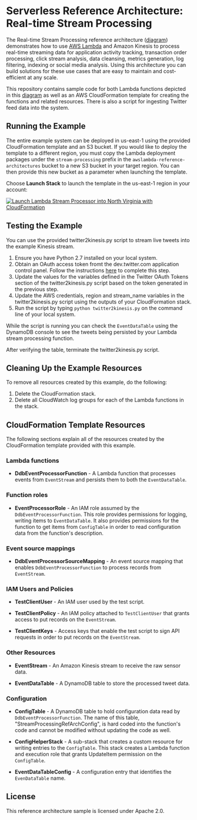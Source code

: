 
# Serverless Reference Architecture: Real-time Stream Processing

The Real-time Stream Processing reference architecture ([diagram](https://s3.amazonaws.com/awslambda-reference-architectures/stream-processing/lambda-refarch-streamprocessing.pdf)) demonstrates how to use [AWS Lambda](http://aws.amazon.com/lambda/) and Amazon Kinesis to process real-time streaming data for application activity tracking, transaction order processing, click stream analysis, data cleansing, metrics generation, log filtering, indexing or social media analysis. Using this architecture you can build solutions for these use cases that are easy to maintain and cost-efficient at any scale.

This repository contains sample code for both Lambda functions depicted in this [diagram](https://s3.amazonaws.com/awslambda-reference-architectures/stream-processing/lambda-refarch-streamprocessing.pdf) as well as an AWS CloudFormation template for creating the functions and related resources. There is also a script for ingesting Twitter feed data into the system.


## Running the Example

The entire example system can be deployed in us-east-1 using the provided CloudFormation template and an S3 bucket. If you would like to deploy the template to a different region, you must copy the Lambda deployment packages under the `stream-processing` prefix in the `awslambda-reference-architectures` bucket to a new S3 bucket in your target region. You can then provide this new bucket as a parameter when launching the template.

Choose **Launch Stack** to launch the template in the us-east-1 region in your account:

[![Launch Lambda Stream Processor into North Virginia with CloudFormation](http://docs.aws.amazon.com/AWSCloudFormation/latest/UserGuide/images/cloudformation-launch-stack-button.png)](https://console.aws.amazon.com/cloudformation/home?region=us-east-1#/stacks/new?stackName=lambda-stream-processing&templateURL=https://s3.amazonaws.com/awslambda-reference-architectures/stream-processing/stream-processing.template)

## Testing the Example

You can use the provided twitter2kinesis.py script to stream live tweets into the example Kinesis stream.

1. Ensure you have Python 2.7 installed on your local system.
1. Obtain an OAuth access token fromt the dev.twitter.com application control panel. Follow the instructions [here](https://dev.twitter.com/oauth/overview/application-owner-access-tokens) to complete this step.
1. Update the values for the variables defined in the Twitter OAuth Tokens section of the twitter2kinesis.py script based on the token generated in the previous step.
1. Update the AWS credentials, region and stream_name variables in the twitter2kinesis.py script using the outputs of your CloudFormation stack.
1. Run the script by typing `python twitter2kinesis.py` on the command line of your local system.

While the script is running you can check the `EventDataTable` using the DynamoDB console to see the tweets being persisted by your Lambda stream processing function.

After verifying the table, terminate the twitter2kinesis.py script.

## Cleaning Up the Example Resources

To remove all resources created by this example, do the following:

1. Delete the CloudFormation stack.
1. Delete all CloudWatch log groups for each of the Lambda functions in the stack.

## CloudFormation Template Resources

The following sections explain all of the resources created by the CloudFormation template provided with this example.

### Lambda functions

- **DdbEventProcessorFunction** - A Lambda function that processes events from `EventStream` and persists them to both the `EventDataTable`.

### Function roles

- **EventProcessorRole** - An IAM role assumed by the `DdbEventProcessorFunction`. This role provides permissions for logging, writing items to `EventDataTable`. It also provides permissions for the function to get items from `ConfigTable` in order to read configuration data from the function's description.

### Event source mappings

- **DdbEventProcessorSourceMapping** - An event source mapping that enables `DdbEventProcessorFunction` to process records from `EventStream`.

### IAM Users and Policies

- **TestClientUser** - An IAM user used by the test script.

- **TestClientPolicy** - An IAM policy attached to `TestClientUser` that grants access to put records on the `EventStream`.

- **TestClientKeys** - Access keys that enable the test script to sign API requests in order to put records on the `EventStream`.


### Other Resources

- **EventStream** - An Amazon Kinesis stream to receive the raw sensor data.

- **EventDataTable** - A DynamoDB table to store the processed tweet data.

### Configuration

- **ConfigTable** - A DynamoDB table to hold configuration data read by `DdbEventProcessorFunction`. The name of this table, "StreamProcessingRefArchConfig", is hard coded into the function's code and cannot be modified without updating the code as well.

- **ConfigHelperStack** - A sub-stack that creates a custom resource for writing entries to the `ConfigTable`. This stack creates a Lambda function and execution role that grants UpdateItem permission on the `ConfigTable`.

- **EventDataTableConfig** - A configuration entry that identifies the `EvenDataTable` name.

## License

This reference architecture sample is licensed under Apache 2.0.
